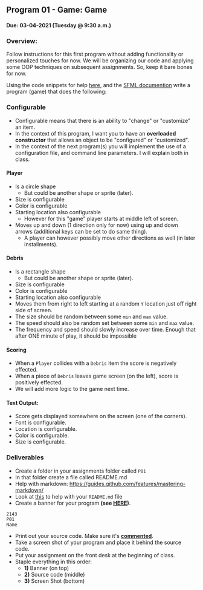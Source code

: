 ## Program 01 - Game: Game
#### Due: 03-04-2021 (Tuesday @ 9:30 a.m.)

### Overview:

Follow instructions for this first program without adding functionality or personalized touches for now. We will be organizing our code and applying some OOP techniques on subsequent assignments. So, keep it bare bones for now. 

Using the code snippets for help [here](../../Resources/09-SFML/README.md), and the [SFML documention](https://www.sfml-dev.org/learn.php) write a program (game) that does the following:

### Configurable
  - Configurable means that there is an ability to "change" or "customize" an item. 
  - In the context of this program, I want you to have an **overloaded constructor** that allows an object to be "configured" or "customized". 
  - In the context of the next program(s) you will implement the use of a configuration file, and command line parameters. I will explain both in class.

#### Player
  - Is a circle shape 
    - But could be another shape or sprite (later).
  - Size is configurable
  - Color is configurable
  - Starting location also configurable
    - However for this "game" player starts at middle left of screen. 
  - Moves up and down (1 direction only for now) using up and down arrows (additional keys can be set to do same thing).
    - A player can however possibly move other directions as well (in later installments).

#### Debris
  - Is a rectangle shape
    - But could be another shape or sprite (later).
  - Size is configurable
  - Color is configurable
  - Starting location also configurable
  - Moves them from right to left starting at a random `Y` location just off right side of screen.
  - The size should be random between some `min` and `max` value.
  - The speed should also be random set between some `min` and `max` value.
  - The frequency and speed should slowly increase over time. Enough that after ONE minute of play, it should be impossible 
  
#### Scoring
  - When a `Player` collides with a `Debris` item the score is negatively effected.
  - When a piece of `Debris` leaves game screen (on the left), score is positively effected.
  - We will add more logic to the game next time.

#### Text Output:
  - Score gets displayed somewhere on the screen (one of the corners).
  - Font is configurable.
  - Location is configurable.
  - Color is configurable.
  - Size is configurable.



### Deliverables

- Create a folder in your assignments folder called `P01`
- In that folder create a file called README.md
- Help with markdown: https://guides.github.com/features/mastering-markdown/
- Look at [this](../../Resources/02-Readmees/README.md) to help with your `README.md` file
- Create a banner for your program **(see [HERE](../../Resources/03-Banner/README.md))**.

```
2143 
P01
Name
```

- Print out your source code. Make sure it's **[commented](../../Resources/01-Comments/README.md)**.
- Take a screen shot of your program and place it behind the source code.
- Put your assignment on the front desk at the beginning of class.
- Staple everything in this order:
  - **1)** Banner (on top)
  - **2)** Source code (middle)
  - **3)** Screen Shot (bottom)
  

